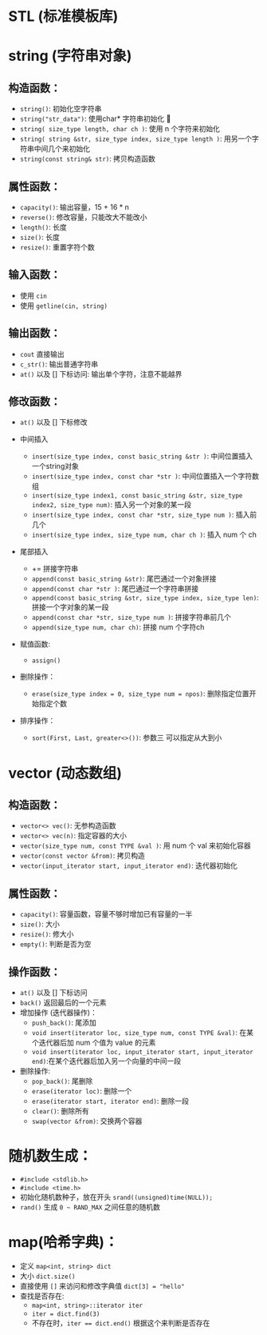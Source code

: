 # STL (标准模板库)

string (字符串对象)
=================

构造函数：
-------
- `string()`: 初始化空字符串
- `string("str_data")`: 使用char* 字符串初始化 🍖
- `string( size_type length, char ch )`: 使用 n 个字符来初始化
- `string( string &str, size_type index, size_type length )`: 用另一个字符串中间几个来初始化
- `string(const string& str)`: 拷贝构造函数

属性函数：
-------
- `capacity()`: 输出容量，15 + 16 * n
- `reverse()`: 修改容量，只能改大不能改小
- `length()`: 长度
- `size()`: 长度
- `resize()`: 重置字符个数

输入函数：
-------
- 使用 `cin` 
- 使用 `getline(cin, string)`

输出函数：
-------
- `cout` 直接输出
- `c_str()`: 输出普通字符串
- `at()` 以及 [] 下标访问: 输出单个字符，注意不能越界

修改函数：
-------
- `at()` 以及 [] 下标修改
- 中间插入
    - `insert(size_type index, const basic_string &str )`: 中间位置插入一个string对象
    - `insert(size_type index, const char *str )`: 中间位置插入一个字符数组
    - `insert(size_type index1, const basic_string &str, size_type index2, size_type num)`: 插入另一个对象的某一段
    - `insert(size_type index, const char *str, size_type num )`: 插入前几个
    - `insert(size_type index, size_type num, char ch )`: 插入 num 个 ch
- 尾部插入
    - += 拼接字符串
    - `append(const basic_string &str)`: 尾巴通过一个对象拼接
    - `append(const char *str )`: 尾巴通过一个字符串拼接
    - `append(const basic_string &str, size_type index, size_type len)`: 拼接一个字对象的某一段
    - `append(const char *str, size_type num )`: 拼接字符串前几个
    - `append(size_type num, char ch)`: 拼接 num 个字符ch
- 赋值函数: 
    - `assign()`

- 删除操作：
    - `erase(size_type index = 0, size_type num = npos)`: 删除指定位置开始指定个数

- 排序操作：
    - `sort(First, Last, greater<>())`: 参数三 可以指定从大到小

vector (动态数组)
===============

构造函数：
-------
- `vector<> vec()`: 无参构造函数
- `vector<> vec(n)`: 指定容器的大小
- `vector(size_type num, const TYPE &val )`: 用 num 个 val 来初始化容器
- `vector(const vector &from)`: 拷贝构造
- `vector(input_iterator start, input_iterator end)`: 迭代器初始化

属性函数：
-------
- `capacity()`: 容量函数，容量不够时增加已有容量的一半
- `size()`: 大小
- `resize()`: 修大小
- `empty()`: 判断是否为空

操作函数：
--------
- `at()` 以及 [] 下标访问
- `back()` 返回最后的一个元素
- 增加操作 (迭代器操作)：
    - `push_back()`: 尾添加
    - `void insert(iterator loc, size_type num, const TYPE &val)`: 在某个迭代器后加 num 个值为 value 的元素
    - `void insert(iterator loc, input_iterator start, input_iterator end)`:在某个迭代器后加入另一个向量的中间一段
- 删除操作:
    - `pop_back()`: 尾删除
    - `erase(iterator loc)`: 删除一个
    - `erase(iterator start, iterator end)`: 删除一段
    - `clear()`: 删除所有
    - `swap(vector &from)`: 交换两个容器

随机数生成：
=========
- `#include <stdlib.h>`
- `#include <time.h> `
- 初始化随机数种子，放在开头 `srand((unsigned)time(NULL));`
- `rand()` 生成 `0 ~ RAND_MAX` 之间任意的随机数

map(哈希字典)：
============
- 定义 `map<int, string> dict`
- 大小 `dict.size()`
- 直接使用 `[]` 来访问和修改字典值 `dict[3] = "hello"`
- 查找是否存在:
  - `map<int, string>::iterator iter`
  - `iter = dict.find(3)`
  - 不存在时，`iter == dict.end()` 根据这个来判断是否存在





